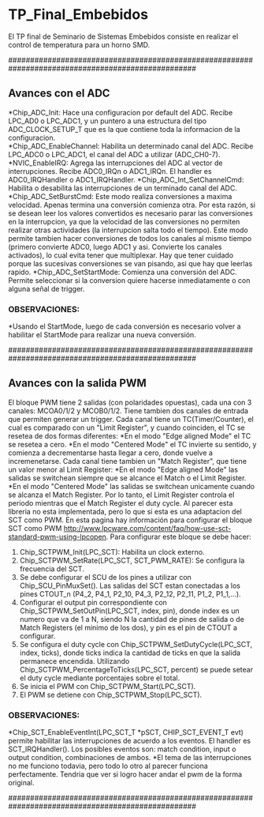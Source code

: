 # TP_Final_Embebidos
El TP final de Seminario de Sistemas Embebidos consiste en realizar el control de temperatura para un horno SMD.

###################################################################################################
## Avances con el ADC
*Chip_ADC_Init: Hace una configuracion por default del ADC. Recibe LPC_AD0 o LPC_ADC1, y un puntero a una estructura
	del tipo ADC_CLOCK_SETUP_T que es la que contiene toda la informacion de la configuracion.	
*Chip_ADC_EnableChannel: Habilita un determinado canal del ADC. Recibe LPC_ADC0 o LPC_ADC1, el canal del ADC a utilizar (ADC_CH0-7).
*NVIC_EnableIRQ: Agrega las interrupciones del ADC al vector de interrupciones. Recibe ADC0_IRQn o ADC1_IRQn. 
	El handler es ADC0_IRQHandler o ADC1_IRQHandler.
*Chip_ADC_Int_SetChannelCmd: Habilita o desabilita las interrupciones de un terminado canal del ADC.
*Chip_ADC_SetBurstCmd: Este modo realiza conversiones a maxima velocidad. Apenas termina una conversión comienza otra. Por esta razón,
	si se desean leer los valores convertidos es necesario parar las conversiones en la interrupcion, ya que la velocidad de las
	conversiones no permiten realizar otras actividades (la interrupcion salta todo el tiempo). Este modo permite tambien hacer
	conversiones de todos los canales al mismo tiempo (primero convierte ADC0, luego ADC1 y asi. Convierte los canales activados),
	lo cual evita tener que multiplexar. Hay que tener cuidado porque las sucesivas conversiones se van pisando, asi que hay que 
	leerlas rapido.
*Chip_ADC_SetStartMode: Comienza una conversión del ADC. Permite seleccionar si la conversion quiere hacerse inmediatamente o con
	alguna señal de trigger.
	
### OBSERVACIONES: 
*Usando el StartMode, luego de cada conversión es necesario volver a habilitar el StartMode para realizar una nueva conversión.

###################################################################################################
## Avances con la salida PWM
El bloque PWM tiene 2 salidas (con polaridades opuestas), cada una con 3 canales: MCOA0/1/2 y MCOB0/1/2. Tiene tambien dos canales
de entrada que permiten generar un trigger.
Cada canal tiene un TC(Timer/Counter), el cual es comparado con un "Limit Register", y cuando coinciden, el TC se resetea de dos formas
diferentes:
*En el modo "Edge aligned Mode" el TC se resetea a cero.
*En el modo "Centered Mode" el TC invierte su sentido, y comienza a decrementarse hasta llegar a cero, donde vuelve a incremenetarse.
Cada canal tiene tambien un "Match Register", que tiene un valor menor al Limit Register:
*En el modo "Edge aligned Mode" las salidas se switchean siempre que se alcance el Match o el Limit Register.
*En el modo "Centered Mode" las salidas se switchean unicamente cuando se alcanza el Match Register.
Por lo tanto, el Limit Register controla el periodo mientras que el Match Register el duty cycle.
Al parecer esta libreria no esta implementada, pero lo que si esta es una adaptacion del SCT como PWM. En esta pagina hay información
para configurar el bloque SCT como PWM http://www.lpcware.com/content/faq/how-use-sct-standard-pwm-using-lpcopen. 
Para configurar este bloque se debe hacer:
1) Chip_SCTPWM_Init(LPC_SCT): Habilita un clock externo.
2) Chip_SCTPWM_SetRate(LPC_SCT, SCT_PWM_RATE): Se configura la frecuencia del SCT.
3) Se debe configurar el SCU de los pines a utilizar con Chip_SCU_PinMuxSet(). Las salidas del SCT estan conectadas a los pines 
	CTOUT_n (P4_2, P4_1, P2_10, P4_3, P2_12, P2_11, P1_2, P1_1,...).
4) Configurar el output pin correspondiente con Chip_SCTPWM_SetOutPin(LPC_SCT, index, pin), donde index es un numero que va de 1 a N,
	siendo N la cantidad de pines de salida o de Match Registers (el minimo de los dos), y pin es el pin de CTOUT a configurar.
5) Se configura el duty cycle con Chip_SCTPWM_SetDutyCycle(LPC_SCT, index, ticks), donde ticks indica la cantidad de ticks en que la 
	salida permanece encendida. Utilizando Chip_SCTPWM_PercentageToTicks(LPC_SCT, percent) se puede setear el duty cycle mediante
	porcentajes sobre el total.
6) Se inicia el PWM con Chip_SCTPWM_Start(LPC_SCT).
7) El PWM se detiene con Chip_SCTPWM_Stop(LPC_SCT).

### OBSERVACIONES:
*Chip_SCT_EnableEventInt(LPC_SCT_T *pSCT, CHIP_SCT_EVENT_T evt) permite habilitar las interrupciones de acuerdo a los eventos. El
	handler es SCT_IRQHandler(). Los posibles eventos son: match condition, input o output condition, combinaciones de ambos.
*El tema de las interrupciones no me funciono todavia, pero todo lo otro al parecer funciona perfectamente. Tendria que ver si logro
	hacer andar el pwm de la forma original.	

###################################################################################################


















